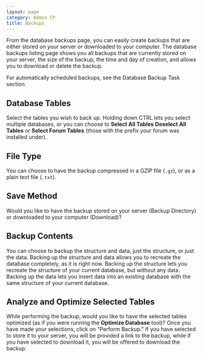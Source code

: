 ```yaml
---
layout: page
category: Admin CP
title: Backups
---
```


From the database backups page, you can easily create backups that are either stored on your server or downloaded to your computer. The database backups listing page shows you all backups that are currently stored on your server, the size of the backup, the time and day of creation, and allows you to download or delete the backup.

For automatically scheduled backups, see the Database Backup Task section.

## Database Tables

Select the tables you wish to back up. Holding down CTRL lets you select multiple databases, or you can choose to **Select All Tables** **Deselect All Tables** or **Select Forum Tables** (those with the prefix your forum was installed under).

## File Type

You can choose to have the backup compressed in a GZIP file (`.gz`), or as a plain text file (`.txt`).

## Save Method

Would you like to have the backup stored on your server (Backup Directory) or downloaded to your computer (Download)?

## Backup Contents

You can choose to backup the structure and data, just the structure, or just the data. Backing up the structure and data allows you to recreate the database completely, as it is right now. Backing up the structure lets you recreate the structure of your current database, but without any data. Backing up the data lets you insert data into an existing database with the same structure of your current database.

## Analyze and Optimize Selected Tables

While performing the backup, would you like to have the selected tables optimized (as if you were running the **Optimize Database** tool)?
Once you have made your selections, click on "Perform Backup." If you have selected to store it to your server, you will be provided a link to the backup, while if you have selected to download it, you will be offered to download the backup.